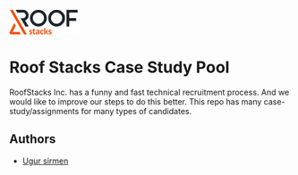 ![RoofStacks Logo](roofstacks-logo.png)

# Roof Stacks Case Study Pool

RoofStacks Inc. has a funny and fast technical recruitment process. And we would like to improve our steps to do this better. This repo has many case-study/assignments for many types of candidates.

## Authors
- [Ugur sirmen](https://github.com/ugursirmen)

